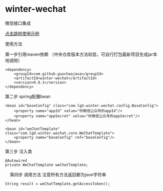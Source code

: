 # winter-wechat
微信接口集成

[点击跳转使用示例](https://github.com/guochaojava/winter-wechat-demo)

使用方法

第一步引用maven依赖  （中央仓库版本方法较低，可自行打包最新项目生成jar本地调用）

    <dependency>
	    <groupId>com.github.guochaojava</groupId>
		<artifactId>winter-wechat</artifactId>
		<version>0.0.1</version>
	</dependency>

第二步 spring配置bean

    <bean id="baseConfig" class="com.lgd.winter.wechat.config.BaseConfig">
        <property name="appId" value="你微信公众号的appId"/>
        <property name="appSecret" value="你微信公众号的appSecret"/>
    </bean>

    <bean id="weChatTemplate" class="com.lgd.winter.wechat.core.WeChatTemplate">
        <property name="baseConfig" ref="baseConfig"/>
    </bean>
第三步 注入类

    @Autowired
    private WeChatTemplate weChatTemplate;
    
第四步 调用方法 注意所有方法返回都为json字符串

    String result = weChatTemplate.getAccessToken();

